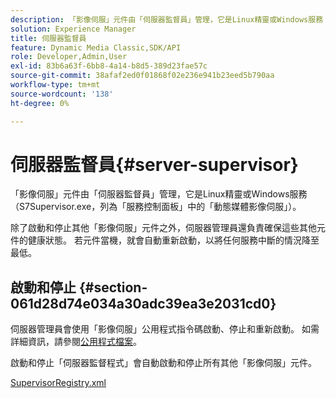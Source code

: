 ```yaml
---
description: 「影像伺服」元件由「伺服器監督員」管理，它是Linux精靈或Windows服務（S7Supervisor.exe，列為「服務控制面板」中的「動態媒體影像伺服」）。
solution: Experience Manager
title: 伺服器監督員
feature: Dynamic Media Classic,SDK/API
role: Developer,Admin,User
exl-id: 83b6a63f-6bb8-4a14-b8d5-389d23fae57c
source-git-commit: 38afaf2ed0f01868f02e236e941b23eed5b790aa
workflow-type: tm+mt
source-wordcount: '138'
ht-degree: 0%

---
```


# 伺服器監督員{#server-supervisor}

「影像伺服」元件由「伺服器監督員」管理，它是Linux精靈或Windows服務（S7Supervisor.exe，列為「服務控制面板」中的「動態媒體影像伺服」）。

除了啟動和停止其他「影像伺服」元件之外，伺服器管理員還負責確保這些其他元件的健康狀態。 若元件當機，就會自動重新啟動，以將任何服務中斷的情況降至最低。

## 啟動和停止 {#section-061d28d74e034a30adc39ea3e2031cd0}

伺服器管理員會使用「影像伺服」公用程式指令碼啟動、停止和重新啟動。 如需詳細資訊，請參閱[公用程式檔案](../../../is-api/is-utils/utilities/c-location-of-utilities.md#concept-bae61e53344449af978502cac6be8b5f)。

啟動和停止「伺服器監督程式」會自動啟動和停止所有其他「影像伺服」元件。

[SupervisorRegistry.xml](../../../is-api/image-serving-api-ref/c-configuration-and-administration/r-server-configuration-files/r-supervisorregistry.md#reference-b55f37a7a7a044d19c1722f5130906c6)
